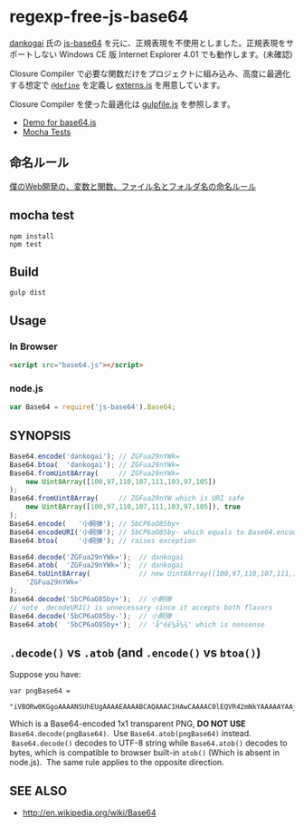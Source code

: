 <!-- [![build status](https://secure.travis-ci.org/dankogai/js-base64.png)](http://travis-ci.org/dankogai/js-base64) -->

# regexp-free-js-base64

[dankogai](https://github.com/dankogai) 氏の [js-base64](https://github.com/dankogai/js-base64) を元に、正規表現を不使用としました。正規表現をサポートしない Windows CE 版 Internet Explorer 4.01 でも動作します。(未確認)

Closure Compiler で必要な関数だけをプロジェクトに組み込み、高度に最適化する想定で [`@define`](./src/js/base64.js) を定義し [externs.js](./src/js-externs/externs.js) を用意しています。

Closure Compiler を使った最適化は [gulpfile.js](./gulpfile.js) を参照します。

* [Demo for base64.js](https://itozyun.github.io/regexp-free-js-base64/test/demo.html)
* [Mocha Tests](https://itozyun.github.io/regexp-free-js-base64/test/index.html)

## 命名ルール

[僕のWeb開発の、変数と関数、ファイル名とフォルダ名の命名ルール](https://outcloud.blogspot.com/2021/08/naming-rules.html)

## mocha test

```
npm install
npm test
```

## Build

```
gulp dist
```

## Usage

### In Browser

```html
<script src="base64.js"></script>
```

### node.js

```javascript
var Base64 = require('js-base64').Base64;
```

<!--
## es6+

```javascript
import { Base64 } from 'js-base64';
```
--->

## SYNOPSIS

```javascript
Base64.encode('dankogai'); // ZGFua29nYWk=
Base64.btoa(  'dankogai'); // ZGFua29nYWk=
Base64.fromUint8Array(     // ZGFua29nYWk=
    new Uint8Array([100,97,110,107,111,103,97,105])
);
Base64.fromUint8Array(     // ZGFua29nYW which is URI safe
    new Uint8Array([100,97,110,107,111,103,97,105]), true
);
Base64.encode(   '小飼弾'); // 5bCP6aO85by+
Base64.encodeURI('小飼弾'); // 5bCP6aO85by- which equals to Base64.encode('小飼弾', true)
Base64.btoa(     '小飼弾'); // raises exception 
```

```javascript
Base64.decode('ZGFua29nYWk=');  // dankogai
Base64.atob(  'ZGFua29nYWk=');  // dankogai
Base64.toUint8Array(            // new Uint8Array([100,97,110,107,111,103,97,105])
    'ZGFua29nYWk='
);
Base64.decode('5bCP6aO85by+');  // 小飼弾
// note .decodeURI() is unnecessary since it accepts both flavors
Base64.decode('5bCP6aO85by-');  // 小飼弾
Base64.atob(  '5bCP6aO85by+');  // 'å°é£¼å¼¾' which is nonsense
```

## `.decode()` vs `.atob` (and `.encode()` vs `btoa()`)

Suppose you have:

```
var pngBase64 = 
  "iVBORw0KGgoAAAANSUhEUgAAAAEAAAABCAQAAAC1HAwCAAAAC0lEQVR42mNkYAAAAAYAAjCB0C8AAAAASUVORK5CYII=";
```

Which is a Base64-encoded 1x1 transparent PNG, **DO NOT USE** `Base64.decode(pngBase64)`.  Use `Base64.atob(pngBase64)` instead.  `Base64.decode()` decodes to UTF-8 string while `Base64.atob()` decodes to bytes, which is compatible to browser built-in `atob()` (Which is absent in node.js).  The same rule applies to the opposite direction.


## SEE ALSO

+ http://en.wikipedia.org/wiki/Base64
